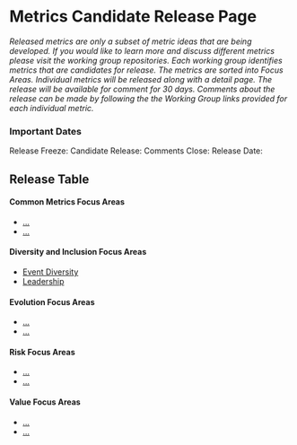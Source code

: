 # Metrics Candidate Release Page

*Released metrics are only a subset of metric ideas that are being developed. If you would like to learn more and discuss different metrics please visit the working group repositories. Each working group identifies metrics that are candidates for release. The metrics are sorted into Focus Areas. Individual metrics will be released along with a detail page. The release will be available for comment for 30 days. Comments about the release can be made by following the the Working Group links provided for each individual metric.*

### Important Dates
Release Freeze: 
Candidate Release: 
Comments Close: 
Release Date: 

## Release Table
#### Common Metrics Focus Areas
* [...](#user-content)
* [...](#user-content)
#### Diversity and Inclusion Focus Areas
* [Event Diversity](#user-content-event-diversity)
* [Leadership](#user-content-leadership)
#### Evolution Focus Areas
* [...](#user-content)
* [...](#user-content)
#### Risk Focus Areas
* [...](#user-content)
* [...](#user-content)
#### Value Focus Areas
* [...](#user-content)
* [...](#user-content)

